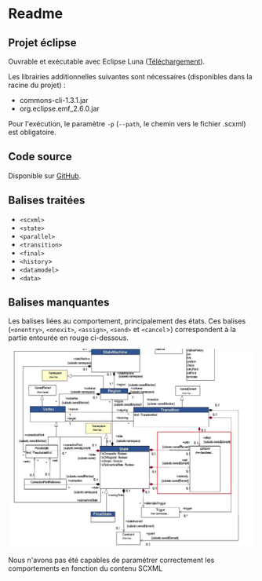 # Readme

## Projet éclipse 

Ouvrable et exécutable avec Eclipse Luna (<a href="https://www.eclipse.org/downloads/packages/release/luna/sr2">Téléchargement</a>).

 Les librairies additionnelles suivantes sont nécessaires (disponibles dans la racine du projet) : 

- commons-cli-1.3.1.jar
- org.eclipse.emf_2.6.0.jar

Pour l'exécution, le paramètre `-p` (`--path`, le chemin vers le fichier .scxml) est obligatoire. 

## Code source

Disponible sur <a href="https://github.com/nicotitine/projet-tutore">GitHub</a>.

## Balises traitées

- `<scxml>`
- `<state>`
- `<parallel>`
- `<transition>`
- `<final>`
- `<history`>
- `<datamodel>`
- `<data>`

## Balises manquantes 

Les balises liées au comportement, principalement des états. Ces balises (`<onentry>`, `<onexit>`, `<assign>`, `<send>` et `<cancel`>)  correspondent à la partie entourée en rouge ci-dessous.

![](./classDiagram_stateMachines.jpg)

Nous n'avons pas été capables de paramétrer correctement les comportements en fonction du contenu SCXML